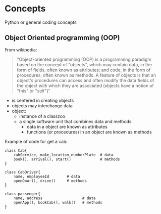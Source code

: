# Concepts
Python or general coding concepts

## Object Oriented programming (OOP)
From wikipedia:
> "Object-oriented programming (OOP) is a programming paradigm based on the concept of "objects", which may contain data, in the form of fields, often known as attributes; and code, in the form of procedures, often known as methods. A feature of objects is that an object's procedures can access and often modify the data fields of the object with which they are associated (objects have a notion of "this" or "self")"

- is centered in creating objects
- objects may interchange data 
- object:
  - instance of a classzoo
  - a single software unit that combines data and methods
    - data in a object are known as attributes
    - functions (or procedures) in an object are known as methods

Example of code for get a cab:
``` 
class Cab{
    cabService, make,location,numberPlate  # data
    book(), arrival(), start()             # methods
}

class CabDriver{
    name, employeeId        # data
    openDoor(), drive()     # methods
}

class passenger{
    name, address                  # data
    openApp(), bookCab(), walk()   # methods
}

